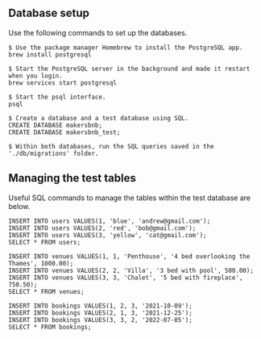 
Database setup
-----
Use the following commands to set up the databases.
```
$ Use the package manager Homebrew to install the PostgreSQL app.
brew install postgresql

$ Start the PostgreSQL server in the background and made it restart when you login.
brew services start postgresql

$ Start the psql interface.
psql

$ Create a database and a test database using SQL.
CREATE DATABASE makersbnb;
CREATE DATABASE makersbnb_test;

$ Within both databases, run the SQL queries saved in the './db/migrations' folder.

```

Managing the test tables
-----
Useful SQL commands to manage the tables within the test database are below.
```
INSERT INTO users VALUES(1, 'blue', 'andrew@gmail.com');
INSERT INTO users VALUES(2, 'red', 'bob@gmail.com');
INSERT INTO users VALUES(3, 'yellow', 'cat@gmail.com');
SELECT * FROM users;

INSERT INTO venues VALUES(1, 1, 'Penthouse', '4 bed overlooking the Thames', 1000.00);
INSERT INTO venues VALUES(2, 2, 'Villa', '3 bed with pool', 500.00);
INSERT INTO venues VALUES(3, 3, 'Chalet', '5 bed with fireplace', 750.50);
SELECT * FROM venues;

INSERT INTO bookings VALUES(1, 2, 3, '2021-10-09');
INSERT INTO bookings VALUES(2, 1, 3, '2021-12-25');
INSERT INTO bookings VALUES(3, 3, 2, '2022-07-05');
SELECT * FROM bookings;

```
